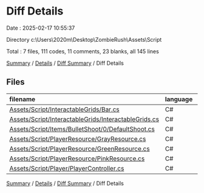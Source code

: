 # Diff Details

Date : 2025-02-17 10:55:37

Directory c:\\Users\\2020m\\Desktop\\ZombieRush\\Assets\\Script

Total : 7 files,  111 codes, 11 comments, 23 blanks, all 145 lines

[Summary](results.md) / [Details](details.md) / [Diff Summary](diff.md) / Diff Details

## Files
| filename | language | code | comment | blank | total |
| :--- | :--- | ---: | ---: | ---: | ---: |
| [Assets/Script/InteractableGrids/Bar.cs](/Assets/Script/InteractableGrids/Bar.cs) | C# | 26 | 2 | 4 | 32 |
| [Assets/Script/InteractableGrids/InteractableGrids.cs](/Assets/Script/InteractableGrids/InteractableGrids.cs) | C# | 30 | 0 | 3 | 33 |
| [Assets/Script/Items/BulletShoot/0/DefaultShoot.cs](/Assets/Script/Items/BulletShoot/0/DefaultShoot.cs) | C# | 10 | 3 | 2 | 15 |
| [Assets/Script/PlayerResource/GrayResource.cs](/Assets/Script/PlayerResource/GrayResource.cs) | C# | 12 | 2 | 5 | 19 |
| [Assets/Script/PlayerResource/GreenResource.cs](/Assets/Script/PlayerResource/GreenResource.cs) | C# | 12 | 2 | 5 | 19 |
| [Assets/Script/PlayerResource/PinkResource.cs](/Assets/Script/PlayerResource/PinkResource.cs) | C# | 12 | 2 | 5 | 19 |
| [Assets/Script/Player/PlayerController.cs](/Assets/Script/Player/PlayerController.cs) | C# | 9 | 0 | -1 | 8 |

[Summary](results.md) / [Details](details.md) / [Diff Summary](diff.md) / Diff Details